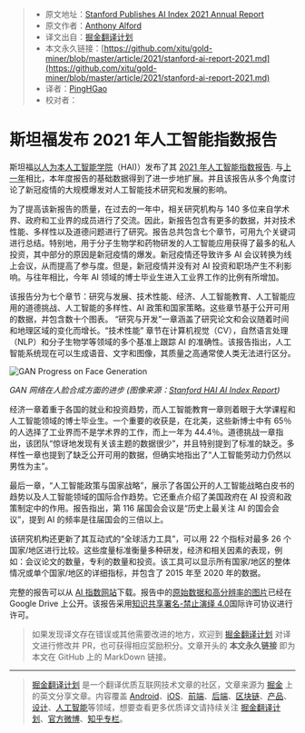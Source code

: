 > * 原文地址：[Stanford Publishes AI Index 2021 Annual Report](https://www.infoq.com/news/2021/03/stanford-ai-report-2021)
> * 原文作者：[Anthony Alford](https://www.infoq.com/profile/Anthony-Alford/)
> * 译文出自：[掘金翻译计划](https://github.com/xitu/gold-miner)
> * 本文永久链接：[https://github.com/xitu/gold-miner/blob/master/article/2021/stanford-ai-report-2021.md](https://github.com/xitu/gold-miner/blob/master/article/2021/stanford-ai-report-2021.md)
> * 译者：[PingHGao](https://github.com/PingHGao)
> * 校对者：

# 斯坦福发布 2021 年人工智能指数报告

斯坦福[以人为本人工智能学院](https://hai.stanford.edu/)（HAI)）发布了其 [2021 年人工智能指数报告](https://aiindex.stanford.edu/report/). 与[上一年](https://www.infoq.com/news/2020/01/stanford-ai-report/)相比，本年度报告的基础数据得到了进一步地扩展。并且该报告从多个角度讨论了新冠疫情的大规模爆发对人工智能技术研究和发展的影响。

为了提高该新报告的质量，在过去的一年中，相关研究机构与 140 多位来自学术界、政府和工业界的成员进行了交流。因此，新报告包含有更多的数据，并对技术性能、多样性以及道德问题进行了研究。报告总共包含七个章节，可用九个关键词进行总结。特别地，用于分子生物学和药物研发的人工智能应用获得了最多的私人投资，其中部分的原因是新冠疫情的爆发。新冠疫情还导致许多 AI 会议转换为线上会议，从而提高了参与度。但是，新冠疫情并没有对 AI 投资和职场产生不利影响。与往年相比，今年 AI 领域的博士毕业生进入工业界工作的比例有所增加。

该报告分为七个章节：研究与发展、技术性能、经济、人工智能教育、人工智能应用的道德挑战、人工智能的多样性、AI 政策和国家策略。这些章节基于公开可用的数据，并包含数十个图表。 “研究与开发”一章涵盖了研究论文和会议随着时间和地理区域的变化而增长。“技术性能” 章节在计算机视觉（CV），自然语言处理（NLP）和分子生物学等领域的多个基准上跟踪 AI 的准确性。该报告指出，人工智能系统现在可以生成语音、文字和图像，其质量之高通常使人类无法进行区分。

![GAN Progress on Face Generation](https://res.infoq.com/news/2021/03/stanford-ai-report-2021/en/resources/1face-generation-1615055893968.png)

*GAN 网络在人脸合成方面的进步 (图像来源：[Stanford HAI AI Index Report](https://aiindex.stanford.edu/report/))*

经济一章着重于各国的就业和投资趋势，而人工智能教育一章则着眼于大学课程和人工智能领域的博士毕业生。一个重要的收获是，在北美，这些新博士中有 65％ 的人选择了工业界而不是学术界的工作，而上一年为 44.4％。道德挑战一章指出，该团队“惊讶地发现有关该主题的数据很少”，并且特别提到了标准的缺乏。多样性一章也提到了缺乏公开可用的数据，但确实地指出了“人工智能劳动力仍然以男性为主”。

最后一章，“人工智能政策与国家战略”，展示了各国公开的人工智能战略白皮书的趋势以及人工智能领域的国际合作趋势。它还重点介绍了美国政府在 AI 投资和政策制定中的作用。报告指出，第 116 届国会会议是“历史上最关注 AI 的国会会议”，提到 AI 的频率是往届国会的三倍以上。

该研究机构还更新了其互动式的“全球活力工具”，可以用 22 个指标对最多 26 个国家/地区进行比较。这些度量标准衡量多种研发，经济和相关因素的表现，例如：会议论文的数量，专利的数量和投资。该工具可以显示所有国家/地区的整体情况或单个国家/地区的详细指标，并包含了 2015 年至 2020 年的数据。

完整的报告可以从 [AI 指数网站](https://aiindex.stanford.edu/wp-content/uploads/2021/03/2021-AI-Index-Report_Master.pdf)下载。报告中的[原始数据和高分辨率的图片](https://drive.google.com/drive/folders/1YY9rj8bGSJDLgIq09FwmF2y1k_FazJUm)已经在 Google Drive 上公开。该报告采用[知识共享署名-禁止演绎 4.0](http://creativecommons.org/licenses/by-nd/4.0/)国际许可协议进行许可。

> 如果发现译文存在错误或其他需要改进的地方，欢迎到 [掘金翻译计划](https://github.com/xitu/gold-miner) 对译文进行修改并 PR，也可获得相应奖励积分。文章开头的 **本文永久链接** 即为本文在 GitHub 上的 MarkDown 链接。

---

> [掘金翻译计划](https://github.com/xitu/gold-miner) 是一个翻译优质互联网技术文章的社区，文章来源为 [掘金](https://juejin.im) 上的英文分享文章。内容覆盖 [Android](https://github.com/xitu/gold-miner#android)、[iOS](https://github.com/xitu/gold-miner#ios)、[前端](https://github.com/xitu/gold-miner#前端)、[后端](https://github.com/xitu/gold-miner#后端)、[区块链](https://github.com/xitu/gold-miner#区块链)、[产品](https://github.com/xitu/gold-miner#产品)、[设计](https://github.com/xitu/gold-miner#设计)、[人工智能](https://github.com/xitu/gold-miner#人工智能)等领域，想要查看更多优质译文请持续关注 [掘金翻译计划](https://github.com/xitu/gold-miner)、[官方微博](http://weibo.com/juejinfanyi)、[知乎专栏](https://zhuanlan.zhihu.com/juejinfanyi)。
